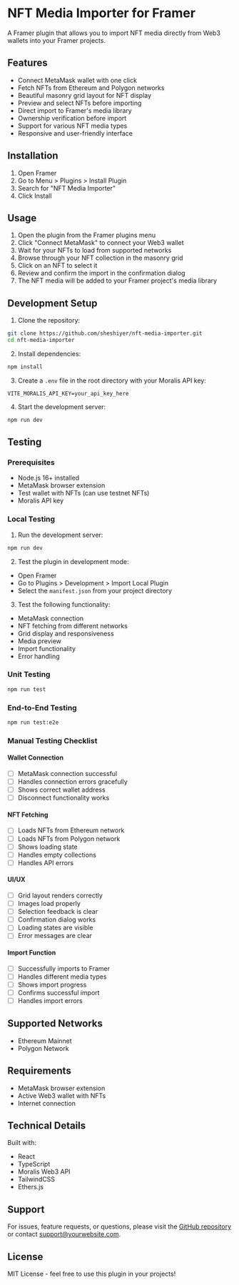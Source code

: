 # NFT Media Importer for Framer

A Framer plugin that allows you to import NFT media directly from Web3 wallets into your Framer projects.

## Features

- Connect MetaMask wallet with one click
- Fetch NFTs from Ethereum and Polygon networks
- Beautiful masonry grid layout for NFT display
- Preview and select NFTs before importing
- Direct import to Framer's media library
- Ownership verification before import
- Support for various NFT media types
- Responsive and user-friendly interface

## Installation

1. Open Framer
2. Go to Menu > Plugins > Install Plugin
3. Search for "NFT Media Importer"
4. Click Install

## Usage

1. Open the plugin from the Framer plugins menu
2. Click "Connect MetaMask" to connect your Web3 wallet
3. Wait for your NFTs to load from supported networks
4. Browse through your NFT collection in the masonry grid
5. Click on an NFT to select it
6. Review and confirm the import in the confirmation dialog
7. The NFT media will be added to your Framer project's media library

## Development Setup

1. Clone the repository:
```bash
git clone https://github.com/sheshiyer/nft-media-importer.git
cd nft-media-importer
```

2. Install dependencies:
```bash
npm install
```

3. Create a `.env` file in the root directory with your Moralis API key:
```
VITE_MORALIS_API_KEY=your_api_key_here
```

4. Start the development server:
```bash
npm run dev
```

## Testing

### Prerequisites
- Node.js 16+ installed
- MetaMask browser extension
- Test wallet with NFTs (can use testnet NFTs)
- Moralis API key

### Local Testing

1. Run the development server:
```bash
npm run dev
```

2. Test the plugin in development mode:
- Open Framer
- Go to Plugins > Development > Import Local Plugin
- Select the `manifest.json` from your project directory

3. Test the following functionality:
- MetaMask connection
- NFT fetching from different networks
- Grid display and responsiveness
- Media preview
- Import functionality
- Error handling

### Unit Testing
```bash
npm run test
```

### End-to-End Testing
```bash
npm run test:e2e
```

### Manual Testing Checklist

#### Wallet Connection
- [ ] MetaMask connection successful
- [ ] Handles connection errors gracefully
- [ ] Shows correct wallet address
- [ ] Disconnect functionality works

#### NFT Fetching
- [ ] Loads NFTs from Ethereum network
- [ ] Loads NFTs from Polygon network
- [ ] Shows loading state
- [ ] Handles empty collections
- [ ] Handles API errors

#### UI/UX
- [ ] Grid layout renders correctly
- [ ] Images load properly
- [ ] Selection feedback is clear
- [ ] Confirmation dialog works
- [ ] Loading states are visible
- [ ] Error messages are clear

#### Import Function
- [ ] Successfully imports to Framer
- [ ] Handles different media types
- [ ] Shows import progress
- [ ] Confirms successful import
- [ ] Handles import errors

## Supported Networks

- Ethereum Mainnet
- Polygon Network

## Requirements

- MetaMask browser extension
- Active Web3 wallet with NFTs
- Internet connection

## Technical Details

Built with:
- React
- TypeScript
- Moralis Web3 API
- TailwindCSS
- Ethers.js

## Support

For issues, feature requests, or questions, please visit the [GitHub repository](https://github.com/sheshiyer/nft-media-importer/issues) or contact support@yourwebsite.com.

## License

MIT License - feel free to use this plugin in your projects!

